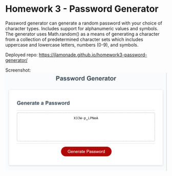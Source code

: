 # Homework 3 - Password Generator

Password generator can generate a random password with your choice of character types. Includes support for alphanumeric values and symbols. The generator uses Math.random() as a means of generating a character from a collection of predetermined character sets which includes uppercase and lowercase letters, numbers (0-9), and symbols.

Deployed repo: https://jlamonade.github.io/homework3-password-generator/

Screenshot:
![preview](./assets/images/screenshot.png)